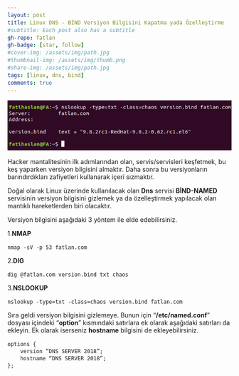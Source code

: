 ```yaml
---
layout: post
title: Linux DNS - BİND Versiyon Bilgisini Kapatma yada Özelleştirme
#subtitle: Each post also has a subtitle
gh-repo: fatlan
gh-badge: [star, follow]
#cover-img: /assets/img/path.jpg
#thumbnail-img: /assets/img/thumb.png
#share-img: /assets/img/path.jpg
tags: [linux, dns, bind]
comments: true
---
```

![Crepe](assets/img/bind-verinf-ch/dns-vi-ch01.png)

Hacker mantalitesinin ilk adımlarından olan, servis/servisleri keşfetmek, bu keş yaparken versiyon bilgisini almaktır. Daha sonra bu versiyonların barındırdıkları zafiyetleri kullanarak içeri sızmaktır.

Doğal olarak Linux üzerinde kullanılacak olan **Dns** servisi **BİND-NAMED** servisinin versiyon bilgisini gizlemek ya da özelleştirmek yapılacak olan mantıklı hareketlerden biri olacaktır.

Versiyon bilgisini aşağıdaki 3 yöntem ile elde edebilirsiniz.

1.**NMAP**

~~~
nmap -sV -p 53 fatlan.com
~~~

2.**DIG**

~~~
dig @fatlan.com version.bind txt chaos
~~~

3.**NSLOOKUP**

~~~
nslookup -type=txt -class=chaos version.bind fatlan.com
~~~

Sıra geldi versiyon bilgisini gizlemeye. Bunun için “**/etc/named.conf**” dosyası içindeki “**option**” kısmındaki satırlara ek olarak aşağıdaki satırları da ekleyin. Ek olarak iserseniz **hostname** bilgisini de ekleyebilirsiniz.

~~~
options {
    version “DNS SERVER 2018”;
    hostname “DNS SERVER 2018”;
};
~~~